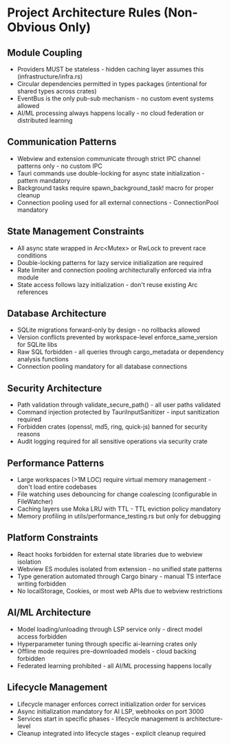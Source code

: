 # Project Architecture Rules (Non-Obvious Only)

## Module Coupling
- Providers MUST be stateless - hidden caching layer assumes this (infrastructure/infra.rs)
- Circular dependencies permitted in types packages (intentional for shared types across crates)
- EventBus is the only pub-sub mechanism - no custom event systems allowed
- AI/ML processing always happens locally - no cloud federation or distributed learning

## Communication Patterns
- Webview and extension communicate through strict IPC channel patterns only - no custom IPC
- Tauri commands use double-locking for async state initialization - pattern mandatory
- Background tasks require spawn_background_task! macro for proper cleanup
- Connection pooling used for all external connections - ConnectionPool<T> mandatory

## State Management Constraints
- All async state wrapped in Arc<Mutex<T>> or RwLock<T> to prevent race conditions
- Double-locking patterns for lazy service initialization are required
- Rate limiter and connection pooling architecturally enforced via infra module
- State access follows lazy initialization - don't reuse existing Arc references

## Database Architecture
- SQLite migrations forward-only by design - no rollbacks allowed
- Version conflicts prevented by workspace-level enforce_same_version for SQLite libs
- Raw SQL forbidden - all queries through cargo_metadata or dependency analysis functions
- Connection pooling mandatory for all database connections

## Security Architecture
- Path validation through validate_secure_path() - all user paths validated
- Command injection protected by TauriInputSanitizer - input sanitization required
- Forbidden crates (openssl, md5, ring, quick-js) banned for security reasons
- Audit logging required for all sensitive operations via security crate

## Performance Patterns
- Large workspaces (>1M LOC) require virtual memory management - don't load entire codebases
- File watching uses debouncing for change coalescing (configurable in FileWatcher)
- Caching layers use Moka LRU with TTL - TTL eviction policy mandatory
- Memory profiling in utils/performance_testing.rs but only for debugging

## Platform Constraints
- React hooks forbidden for external state libraries due to webview isolation
- Webview ES modules isolated from extension - no unified state patterns
- Type generation automated through Cargo binary - manual TS interface writing forbidden
- No localStorage, Cookies, or most web APIs due to webview restrictions

## AI/ML Architecture
- Model loading/unloading through LSP service only - direct model access forbidden
- Hyperparameter tuning through specific ai-learning crates only
- Offline mode requires pre-downloaded models - cloud backing forbidden
- Federated learning prohibited - all AI/ML processing happens locally

## Lifecycle Management
- Lifecycle manager enforces correct initialization order for services
- Async initialization mandatory for AI LSP, webhooks on port 3000
- Services start in specific phases - lifecycle management is architecture-level
- Cleanup integrated into lifecycle stages - explicit cleanup required